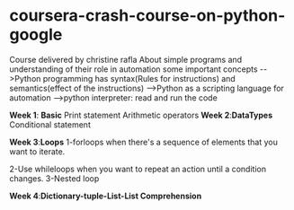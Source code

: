 # coursera-crash-course-on-python-google
Course delivered by christine rafla 
About simple programs and understanding of their role in automation
some important concepts
-->Python programming has syntax(Rules for instructions) and semantics(effect of the instructions)
-->Python as a scripting language for automation
-->python interpreter: read and run the code


**Week 1**: **Basic** 
Print statement
Arithmetic operators
**Week 2**:**DataTypes**
Conditional statement


**Week 3**:**Loops**
1-forloops when there's a sequence of elements that you want to iterate.
  
2-Use whileloops when you want to repeat an action until a condition changes.
3-Nested  loop

**Week 4**:**Dictionary-tuple-List-List Comprehension**

